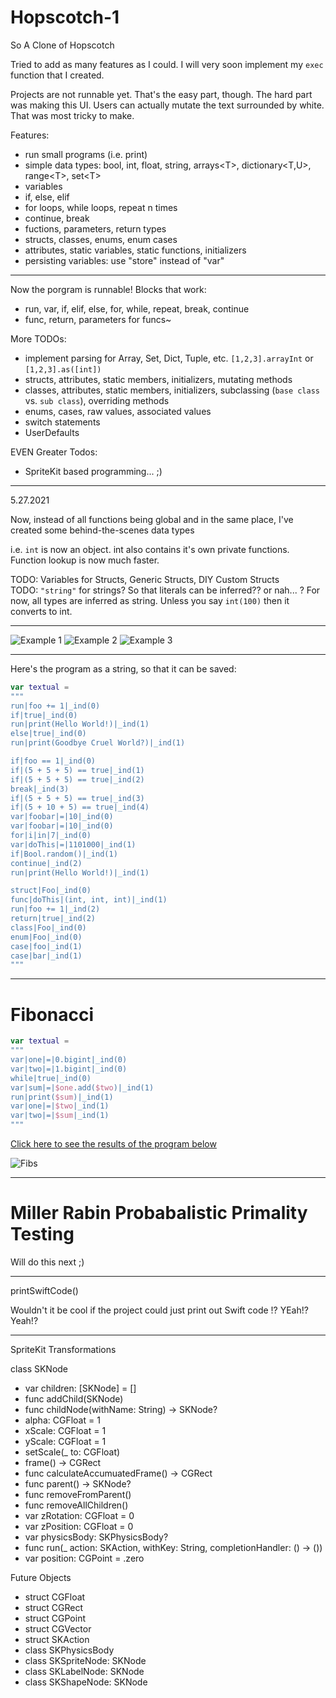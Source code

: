 # Hopscotch-1
So A Clone of Hopscotch

Tried to add as many features as I could. I will very soon implement my `exec` function that I created.

Projects are not runnable yet. That's the easy part, though. The hard part was making this UI. Users can actually mutate the text surrounded by white. That was most tricky to make.

Features:
- run small programs (i.e. print)
- simple data types: bool, int, float, string, arrays\<T>, dictionary<T,U>, range\<T>, set\<T>
- variables
- if, else, elif
- for loops, while loops, repeat n times
- continue, break
- fuctions, parameters, return types
- structs, classes, enums, enum cases
- attributes, static variables, static functions, initializers
- persisting variables: use "store" instead of "var"

---

Now the porgram is runnable! Blocks that work:
- run, var, if, elif, else, for, while, repeat, break, continue
- func, return, parameters for funcs~

More TODOs:
- implement parsing for Array, Set, Dict, Tuple, etc. `[1,2,3].arrayInt` or `[1,2,3].as([int])`
- structs, attributes, static members, initializers, mutating methods
- classes, attributes, static members, initializers, subclassing (`base class` vs. `sub class`), overriding methods
- enums, cases, raw values, associated values
- switch statements
- UserDefaults

EVEN Greater Todos:
- SpriteKit based programming... ;)

---

5.27.2021

Now, instead of all functions being global and in the same place, I've created some behind-the-scenes data types

i.e. `int` is now an object. int also contains it's own private functions. Function lookup is now much faster.

TODO: Variables for Structs, Generic Structs, DIY Custom Structs  
TODO: `"string"` for strings? So that literals can be inferred?? or nah... ? For now, all types are inferred as string. Unless you say `int(100)` then it converts to int.

___

![Example 1](https://github.com/CHEINSTTROARLY/Hopscotch-1/blob/main/Example1.png)
![Example 2](https://github.com/CHEINSTTROARLY/Hopscotch-1/blob/main/Example2.png)
![Example 3](https://github.com/CHEINSTTROARLY/Hopscotch-1/blob/main/Example3.png)


---

Here's the program as a string, so that it can be saved:

```swift
var textual =
"""
run|foo += 1|_ind(0)
if|true|_ind(0)
run|print(Hello World!)|_ind(1)
else|true|_ind(0)
run|print(Goodbye Cruel World?)|_ind(1)

if|foo == 1|_ind(0)
if|(5 + 5 + 5) == true|_ind(1)
if|(5 + 5 + 5) == true|_ind(2)
break|_ind(3)
if|(5 + 5 + 5) == true|_ind(3)
if|(5 + 10 + 5) == true|_ind(4)
var|foobar|=|10|_ind(0)
var|foobar|=|10|_ind(0)
for|i|in|7|_ind(0)
var|doThis|=|1101000|_ind(1)
if|Bool.random()|_ind(1)
continue|_ind(2)
run|print(Hello World!)|_ind(1)

struct|Foo|_ind(0)
func|doThis|(int, int, int)|_ind(1)
run|foo += 1|_ind(2)
return|true|_ind(2)
class|Foo|_ind(0)
enum|Foo|_ind(0)
case|foo|_ind(1)
case|bar|_ind(1)
"""
```


---

# Fibonacci

```swift
var textual =
"""
var|one|=|0.bigint|_ind(0)
var|two|=|1.bigint|_ind(0)
while|true|_ind(0)
var|sum|=|$one.add($two)|_ind(1)
run|print($sum)|_ind(1)
var|one|=|$two|_ind(1)
var|two|=|$sum|_ind(1)
"""
```

[Click here to see the results of the program below](https://github.com/CHEINSTTROARLY/Hopscotch-1/blob/main/Proof1Fibonacci.md)

![Fibs](https://github.com/CHEINSTTROARLY/Hopscotch-1/blob/main/Fibonacci.png)

---

# Miller Rabin Probabalistic Primality Testing

Will do this next ;)

---

printSwiftCode()

Wouldn't it be cool if the project could just print out Swift code !? YEah!? Yeah!?

---
SpriteKit Transformations

class SKNode
- var children: [SKNode] = []
- func addChild(SKNode)
- func childNode(withName: String) -> SKNode?
- alpha: CGFloat = 1
- xScale: CGFloat = 1
- yScale: CGFloat = 1
- setScale(_ to: CGFloat)
- frame() -> CGRect
- func calculateAccumuatedFrame() -> CGRect
- func parent() -> SKNode?
- func removeFromParent()
- func removeAllChildren()
- var zRotation: CGFloat = 0
- var zPosition: CGFloat = 0
- var physicsBody: SKPhysicsBody?
- func run(_ action: SKAction, withKey: String, completionHandler: () -> ())
- var position: CGPoint = .zero

Future Objects
- struct CGFloat
- struct CGRect
- struct CGPoint
- struct CGVector
- struct SKAction
- class SKPhysicsBody
- class SKSpriteNode: SKNode
- class SKLabelNode: SKNode
- class SKShapeNode: SKNode



























